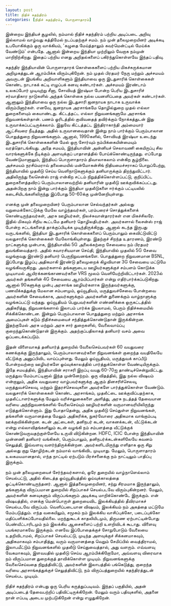 ```yaml
---
layout: post
title: நிதிச் சுதந்திரம்
categories: [நிதிச் சுதந்திரம், பொருளாதாரம்]
---
```


இன்றைய இந்தியச் சூழலில், நம்மால் நிதிச் சுதந்திரம் பற்றிய அடிப்படை அறிவு இல்லாமல் வாழ்வது கத்திமேல் நடப்பதற்குச் சமம். நம் முன் தலைமுறையினர் அடிக்கடி உபயோகிக்கும் ஒரு வாக்கியம், 'கழுதை மேய்த்தாலும் கவர்மென்ட்டில் மேய்க்க வேண்டும்' என்பதே. ஆனால் இன்றைய இந்தியா முற்றிலும் வேறாக நம்முன் மாறிநிற்கிறது. இதைப் பற்றிய எனது அறிதல்களைப் பகிர்ந்துகொள்ளவே இந்தப் பதிவு.

சுதந்திர இந்தியாவின் பொருளாதாரக் கொள்கைகளைப் பற்றிய மிகச்சுருக்கமான அறிமுகத்துடன் ஆரம்பிக்க விரும்புகிறேன். நம் முதல் பிரதமர் நேரு மற்றும் அச்சமயம் அவருடன் இயங்கிய அறிவாளிகளும் இந்தியாவை ஒரு இடதுசாரிக் கொள்கைகள் கொண்ட நாடாகக் கட்டி எழுப்பக் கனவு கண்டார்கள். அச்சமயம் இரண்டாம் உலகப்போர் முடிவுற்று சீனா, சோவியத் இரஷ்யா போன்ற பெரிய இடதுசாரிச் சர்வாதிகார நாடுகளில் அந்தக் கொள்கை நல்ல பயனளிப்பதை அவர்கள் கண்டார்கள். ஆனாலும் இந்தியாவை ஒரு நல்ல இடதுசாரி ஜனநாயக நாடாக உருவாக்க விரும்பினார்கள். எனவே, ஜனநாயக அரசாங்கமே தொழில்துறை முதல் எல்லா துறைகளையும் கையாண்டது. கிட்டத்தட்ட எல்லா நிறுவனங்களுமே அரசாங்க நிறுவனங்கள்தான். பணம் ஓரிடத்தில் குவிவதைத் தவிர்க்கும் நோக்கத்துடன் இது உருவாக்கப்பட்டிருக்கலாம். இதுவே கிட்டத்தட்ட இந்திராகாந்தி அம்மையார் ஆட்சிவரை நீடித்தது. அதில் உருவானவைதான் இன்று நாம் பார்க்கும் பெரும்பாலான பொதுத்துறை நிறுவனங்களும். ஆனால், 1990களில், சோவியத் இரஷ்யா உடைந்து இடதுசாரிக் கொள்கைகளின் மேல் ஒரு சோர்வும் நம்பிக்கையின்மையும் வரத்தொடங்கியது. அதே சமயம், இந்தியாவின் அன்னியச் செலாவணி கையிருப்பு சில வாரங்களுக்கே நீடிக்கும் அளவுக்குப் பாதாளத்தில் போய்க்கொண்டிருந்தது. எப்போது வேண்டுமானாலும், இந்தியப் பொருளாதாரம் திவாலாகலாம் என்கிற சூழ்நிலை. அச்சமயம் நரசிம்மராவ் தலைமையில் மன்மோகன்சிங் நிதியமைச்சராகப் பொறுப்பேற்று, இந்தியாவில் முதலீடு செய்ய வெளிநாடுகளுக்கும் தனியாருக்கும் திறந்துவிட்டார். அதிலிருந்து லைசென்ஸ் ராஜ் என்கிற சட்டம் நிறுத்திக்கொள்ளப்பட்டு, குறிப்பிட்ட துறைகளைத்தவிரப் பெரும்பாலானவற்றில் தனியாரின் முதலீடு ஊக்குவிக்கப்பட்டது. அதன்பிறகு நாம் இன்று பார்க்கும் இந்தியா முதலீடுகளை ஈர்க்கும் பட்டியலில் கடைசியிடங்களிலிருந்து இப்போது 50-60க்கு முன்னேறியுள்ளது. 

எனக்கு முன் தலைமுறையினர் பெரும்பாலான செல்வந்தர்கள் அல்லது வறுமைக்கோட்டுக்கு மேலே வாழ்ந்தவர்கள், பரம்பரைச் சொத்துக்களைக் கொண்டிருந்தவர்கள், அரசு ஊழியர்கள், நிலச்சுவான்தாரர்கள் என மிகச்சிலரே. இதில் மிகவும் சிறிய கூட்டமே தனியார் தொழிலதிபர்கள். அவர்களால் லைசன்ஸ் ராஜ் போன்ற சட்டங்களைத் தாக்குப்பிடிக்க முடிந்திருக்கிறது. ஆனால் கடந்த இருபது வருடங்களில், இந்தியா இடதுசாரிக் கொள்கைகளைப் பெரும்பாலும் கைவிட்டுவிட்டு வலதுசாரிக் கொள்கைகள் மேலோங்கியுள்ளது. இதற்குச் சிறந்த உதாரணம், இரண்டு நாட்களுக்கு முன்பாக, இந்தியாவில் 5G அலைக்கற்றை சேவையை நம் பிரதமர் துவங்கிவைத்தார். அதில் சுவாரசியமான செய்தி, இந்தியாவில் முதலில் 5G சேவை வழங்குவது இரண்டு தனியார் பெருநிறுவனங்களே. பொதுத்துறை நிறுவனமான BSNL, இப்போது இழப்பு அதிகமாகி இரண்டு தலைமுறைக் கிழவியான 3G சேவையை மட்டுமே வழங்கிவருகிறது. அவர்களால் தங்களுடைய ஊழியர்களுக்குச் சம்பளம் கொடுக்க முடியாமல் ஆயிரக்கனங்காணவர்களை VRS மூலம் வெளியேற்றிவிட்டார்கள். 2023ல் அவர்கள் தங்களின் 4G சேவையை ஆரம்பிப்பார்கள் என்று எதிர்பார்க்கப்படுகிறது. ஆனால் 90களுக்கு முன்பு அரசாங்க ஊழியர்களாக இருந்தவர்களுக்கு, பணவீக்கத்துக்கு மேலான சம்பளமும், ஓய்வூதியம், மருத்துவச்சேவை போன்றவை அவர்களின் சேவைக்காக, அவர்களுக்கும் அவர்களின் துணைக்கும் வாழ்நாளுக்கு வழங்கப்பட்டு வந்தது. ஓய்வூதியம் பெறுபவர்களின் எண்ணிக்கை ஒருகட்டத்தில் அதிகரித்து, நிறுவனங்களால் இலாபம் பார்க்க இயலாமல், பெரும் நிதிச்சுமையில் சிக்கிக்கொண்டன. இன்றும் பெரும்பாலான பொதுத்துறை மற்றும் அரசாங்க அமைப்புகள் கடும் நிதிச்சுமையைச் சந்தித்துக்கொண்டுதான் இருக்கின்றன. இதற்குமேல் அரசு மற்றும் அரசு சார் துறைகளில், வேலைவாய்ப்பு குறைந்துகொண்டுதான் இருக்கும். அதற்குப்பதிலாகத் தனியார் வசம் அவை ஒப்படைக்கப்படும். 

இதன் விளைவாகத் தனியார்த் துறையில் வேலைசெய்பவர்கள் 60 வயதுவரை கணக்குக்கு இருந்தாலும், பெரும்பாலானவர்களை நிறுவனங்கள் குறைந்த வயதிலேயே வீட்டுக்கு அனுப்பிவிட வாய்ப்புள்ளது. மேலும் ஓய்வூதியம், மருத்துவக் காப்பீடு போன்றவற்றை ஊழியர்களே ஓய்வுக்காலத்தில் பார்த்துக்கொள்ள வேண்டியிருக்கும். இதே சமயத்தில், இந்தியாவின் சராசரி இறப்பு வயது 60-70ஐ தாண்டிச்சென்றுவிட்டது. மருத்துவ மேம்பாட்டினால் இந்த முன்னேற்றம். ஒரு விதத்தில், இது நல்ல விஷயம் என்றாலும், அதிக வயதுவரை வாழ்பவர்களுக்கு ஆகும் தினசரிச்செலவு, மருத்துவச்செலவு, மற்றும் இதரச்செலவுகளை அவர்களே பார்த்துக்கொள்ள வேண்டும். வலதுசாரிக் கொள்கைகள் கொண்ட அரசாங்கம், முதலீட்டை ஊக்குவிப்பதற்காக, முதலீட்டாளர்களுக்கு மேலும் வரிச்சலுகைகளை அளித்து, அரசு நடத்தத் தேவையான வரியை அந்நிறுவனங்களில் வேலைசெய்யும் ஊழியர்களின் வருமானவரியிலிருந்து எடுத்துக்கொள்ளும். இது போதாதென்று, அதிக முதலீடு செய்துள்ள நிறுவனங்கள், தங்களின் வருமானத்தை மேலும் அதிகரிக்க, நுகர்வோரை அதிகமாக வாங்கும்படி ஊக்குவிக்கின்றன. கடன் அட்டைகள், தனிநபர் கடன், வாகனக்கடன், வீட்டுக்கடன் என்று எல்லாவிதங்களிலும் கடன் வழங்கி நம் சம்பளத்தை வீட்டுக்குக் கொண்டுவருவதற்குள்ளேயே உருவி விடுகின்றன. HDFC, ICIC போன்ற இந்தியாவின் முன்னணி தனியார் வங்கிகள், பெரும்பாலும், தனிநபர்க்கடன்களிலேயே கவனம் செலுத்தி, இவ்வளவு வளர்ந்திருக்கின்றன. அவர்களிடமிருந்து எளிதாக ஒரு சிறு அல்லது குறு தொழிற்கடன் நம்மால் வாங்கிவிட முடியாது. மேலும், பொருளாதாரம் உலகமயமானதால், எந்த நாட்டில் ஏற்படும் பிரச்சனைக்கு நம் நாட்டிலும் பாதிப்பு இருக்கும்.

நம் முன் தலைமுறையைச் சேர்ந்தவர்களால், ஒரே துறையில் வாழ்நாளெல்லாம் செயல்பட்டு, அதில் கிடைத்த ஓய்வூதியத்தில் ஓய்வுக்காலத்தை ஓட்டிக்கொண்டிருந்தனர். ஆனால் இத்தலைமுறையினர், சற்று சிரமமாக இருந்தாலும், தங்களுக்கு விருப்பமான துறையில் சிறப்பாகச் செயல்படவே விரும்புகின்றனர். மேலும், அவர்களின் கனவுகளும் விருப்பங்களும் அடிக்கடி மாறிக்கொண்டே இருக்கும். என் விஷயத்தில், எனக்கு மென்பொருள் துறையைவிட இலக்கியத்தில் தீவிரமாகச் செயல்படவே விருப்பம். வெளிப்படையான விஷயம், இலக்கியம் நம் அகத்தை மட்டுமே மேம்படுத்தும். எந்த வகையிலும், சமூகம் நம் இலக்கிய வாசிப்புக்கோ, படைப்புக்கோ மதிப்பளிக்கப்போவதில்லை. மறந்துகூடக் காதலியிடமும், திருமண ஏற்பாட்டின்போது பெண்வீட்டாரிடமும் நம் இலக்கிய ஆசைகளைப் பற்றி உளறிவிடக் கூடாது. விளைவு பயங்கரமாகவே இருக்கும். எனவே இப்போதைக்குச் சோறுபோடும் வேலையை உதறிவிடாமல், சிறப்பாகச் செயல்பட்டு, முடிந்த அளவுக்குச் சிக்கனமாகவும், அதிகமாகவும் சம்பாதித்து, வரும் வருமானத்தை வெறும் சேமிப்பில் வைத்திராமல், இலாபமீட்டும் நிறுவனங்களில் முதலீடு செய்துவைத்தால், அது வளரும். எவ்வளவு வேகமாகவும், இளவயதில் முதலீடு செய்ய ஆரம்பிக்கிறோமோ, அவ்வளவு விரைவாக நம் விருப்பமான துறைக்குத் தாவிக்கொள்ள முடியும். நிறுவனங்களுக்கு வேலைசெய்வதை நிறுத்திவிட்டு, அவர்களின் இலாபத்தில் பங்கெடுத்து, குறைந்த வரியை அரசாங்கத்துக்குச் செலுத்திவிட்டு, நம் விருப்பத்துறையில் சுதந்திரத்துடன் செயல்பட முடியும்.

நிதிச் சுதந்திரம் என்பது ஒரு பெரிய கருத்துப்படிவம். இந்தப் பகுதியில், அதன் அடிப்படைத் தேவைபற்றிப் பதிவிட்டிருக்கிறேன். மேலும் வரும் பதிவுகளில், அதனை நான் எப்படி அடைய முற்படுகிறேன் என்று எழுதுகிறேன்.